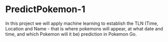# PredictPokemon-1
In this project we will apply machine learning to establish the TLN (Time, Location and Name - that is where pokemons will appear, at what date and time, and which Pokemon will it be) prediction in Pokemon Go.
